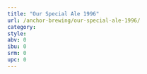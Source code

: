 ```yaml
---
title: "Our Special Ale 1996"
url: /anchor-brewing/our-special-ale-1996/
category: 
style: 
abv: 0
ibu: 0
srm: 0
upc: 0
---
```



